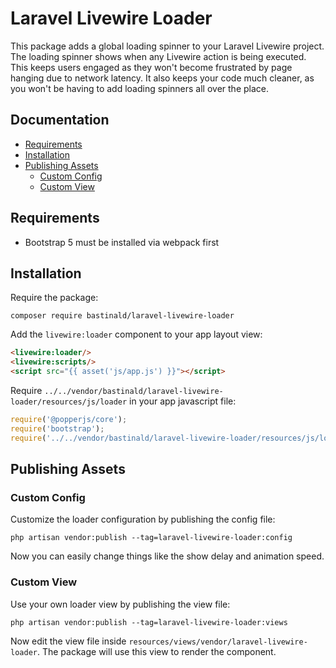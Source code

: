 # Laravel Livewire Loader

This package adds a global loading spinner to your Laravel Livewire project. The loading spinner shows when any Livewire action is being executed. This keeps users engaged as they won't become frustrated by page hanging due to network latency. It also keeps your code much cleaner, as you won't be having to add loading spinners all over the place.

## Documentation

- [Requirements](#requirements)
- [Installation](#installation)
- [Publishing Assets](#publishing-assets)
    - [Custom Config](#custom-config)
    - [Custom View](#custom-view)

## Requirements

- Bootstrap 5 must be installed via webpack first

## Installation

Require the package:

```console
composer require bastinald/laravel-livewire-loader
```

Add the `livewire:loader` component to your app layout view:

```html
<livewire:loader/>
<livewire:scripts/>
<script src="{{ asset('js/app.js') }}"></script>
```

Require `../../vendor/bastinald/laravel-livewire-loader/resources/js/loader` in your app javascript file:

```javascript
require('@popperjs/core');
require('bootstrap');
require('../../vendor/bastinald/laravel-livewire-loader/resources/js/loader');
```

## Publishing Assets

### Custom Config

Customize the loader configuration by publishing the config file:

```console
php artisan vendor:publish --tag=laravel-livewire-loader:config
```

Now you can easily change things like the show delay and animation speed.

### Custom View

Use your own loader view by publishing the view file:

```console
php artisan vendor:publish --tag=laravel-livewire-loader:views
```

Now edit the view file inside `resources/views/vendor/laravel-livewire-loader`. The package will use this view to render the component.
